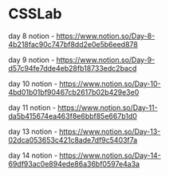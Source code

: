 # CSSLab
day 8 notion - https://www.notion.so/Day-8-4b218fac90c747bf8dd2e0e5b6eed878

day 9 notion - https://www.notion.so/Day-9-d57c94fe7dde4eb28fb18733edc2bacd

day 10 notion - https://www.notion.so/Day-10-4bd01b01bf90467cb2617b02b429e3e0

day 11 notion - https://www.notion.so/Day-11-da5b415674ea463f8e6bbf85e667b1d0

day 13 notion - https://www.notion.so/Day-13-02dca053653c421c8ade7df9c5403f7a

day 14 notion - https://www.notion.so/Day-14-69df93ac0e894ede86a36bf0597e4a3a
